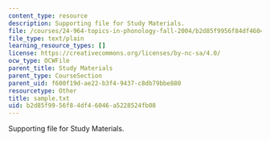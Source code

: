 ```yaml
---
content_type: resource
description: Supporting file for Study Materials.
file: /courses/24-964-topics-in-phonology-fall-2004/b2d85f9956f84df46046a5228524fb08_sample.txt
file_type: text/plain
learning_resource_types: []
license: https://creativecommons.org/licenses/by-nc-sa/4.0/
ocw_type: OCWFile
parent_title: Study Materials
parent_type: CourseSection
parent_uid: f600f19d-ae22-b3f4-9437-c8db79bbe880
resourcetype: Other
title: sample.txt
uid: b2d85f99-56f8-4df4-6046-a5228524fb08
---
```

Supporting file for Study Materials.